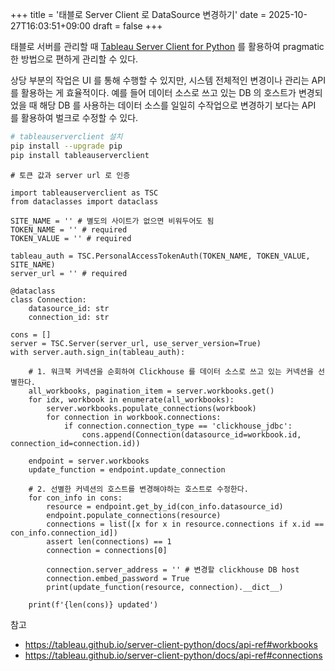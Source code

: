 +++
title = '태블로 Server Client 로 DataSource 변경하기'
date = 2025-10-27T16:03:51+09:00
draft = false
+++

태블로 서버를 관리할 때 [Tableau Server Client for Python](https://tableau.github.io/server-client-python/docs/api-ref#views) 를 활용하여 pragmatic 한 방법으로 편하게 관리할 수 있다.

상당 부분의 작업은 UI 를 통해 수행할 수 있지만, 시스템 전체적인 변경이나 관리는 API 를 활용하는 게 효율적이다.
예를 들어 데이터 소스로 쓰고 있는 DB 의 호스트가 변경되었을 때 해당 DB 를 사용하는 데이터 소스를 일일히 수작업으로 변경하기 보다는 API 를 활용하여 벌크로 수정할 수 있다.

```bash
# tableauserverclient 설치
pip install --upgrade pip
pip install tableauserverclient
```

```python3
# 토큰 값과 server url 로 인증

import tableauserverclient as TSC
from dataclasses import dataclass

SITE_NAME = '' # 별도의 사이트가 없으면 비워두어도 됨
TOKEN_NAME = '' # required
TOKEN_VALUE = '' # required

tableau_auth = TSC.PersonalAccessTokenAuth(TOKEN_NAME, TOKEN_VALUE, SITE_NAME)
server_url = '' # required
```

```python3
@dataclass
class Connection:
    datasource_id: str
    connection_id: str

cons = []
server = TSC.Server(server_url, use_server_version=True)
with server.auth.sign_in(tableau_auth):
    
    # 1. 워크북 커넥션을 순회하여 Clickhouse 를 데이터 소스로 쓰고 있는 커넥션을 선별한다.
    all_workbooks, pagination_item = server.workbooks.get()
    for idx, workbook in enumerate(all_workbooks):
        server.workbooks.populate_connections(workbook)
        for connection in workbook.connections:
            if connection.connection_type == 'clickhouse_jdbc':
                cons.append(Connection(datasource_id=workbook.id, connection_id=connection.id))
    
    endpoint = server.workbooks
    update_function = endpoint.update_connection
    
    # 2. 선별한 커넥션의 호스트를 변경해야하는 호스트로 수정한다.
    for con_info in cons:
        resource = endpoint.get_by_id(con_info.datasource_id)
        endpoint.populate_connections(resource)
        connections = list([x for x in resource.connections if x.id == con_info.connection_id])
        assert len(connections) == 1
        connection = connections[0]
        
        connection.server_address = '' # 변경할 clickhouse DB host
        connection.embed_password = True
        print(update_function(resource, connection).__dict__)

    print(f'{len(cons)} updated')
```

참고
- https://tableau.github.io/server-client-python/docs/api-ref#workbooks
- https://tableau.github.io/server-client-python/docs/api-ref#connections

